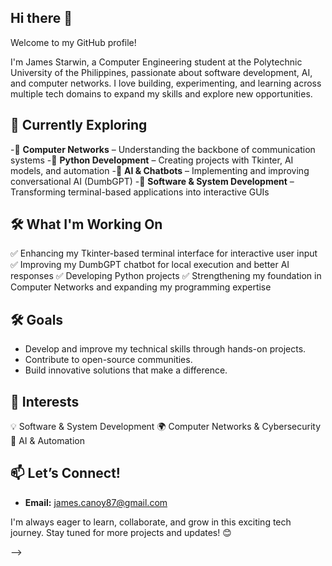 ## Hi there 👋

Welcome to my GitHub profile!

I'm James Starwin, a Computer Engineering student at the Polytechnic University of the Philippines, passionate about software development, AI, and computer networks. I love building, experimenting, and learning across multiple tech domains to expand my skills and explore new opportunities.  

## 🌱 Currently Exploring  
-🔹 **Computer Networks** – Understanding the backbone of communication systems
-🔹 **Python Development** – Creating projects with Tkinter, AI models, and automation
-🔹 **AI & Chatbots** – Implementing and improving conversational AI (DumbGPT)
-🔹 **Software & System Development** – Transforming terminal-based applications into interactive GUIs 

## 🛠 What I'm Working On
✅ Enhancing my Tkinter-based terminal interface for interactive user input
✅ Improving my DumbGPT chatbot for local execution and better AI responses
✅ Developing Python projects
✅ Strengthening my foundation in Computer Networks and expanding my programming expertise

## 🛠 Goals  
- Develop and improve my technical skills through hands-on projects.  
- Contribute to open-source communities.  
- Build innovative solutions that make a difference.  

## 🚀 Interests
💡 Software & System Development
🌍 Computer Networks & Cybersecurity
🤖 AI & Automation

## 📫 Let’s Connect!  
- **Email:** james.canoy87@gmail.com   

I'm always eager to learn, collaborate, and grow in this exciting tech journey. Stay tuned for more projects and updates! 😊  


-->
